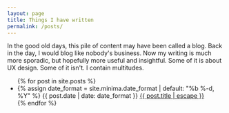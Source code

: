 ```yaml
---
layout: page
title: Things I have written
permalink: /posts/
---
```


<p> In the good old days, this pile of content may have been called a blog. Back in the day, I would blog like nobody's business. Now my writing is much more sporadic, but hopefully more useful and insightful.  Some of it is about UX design. Some of it isn't. I contain multitudes.

<ul class="post-list">
  {% for post in site.posts %}
     <li>
       {% assign date_format = site.minima.date_format | default: "%b %-d, %Y" %}
       <span class="post-meta">{{ post.date | date: date_format }}</span>
       <a class="post-link" href="{{ post.url | relative_url }}">{{ post.title | escape }}</a>
     </li>
  {% endfor %}
 </ul>